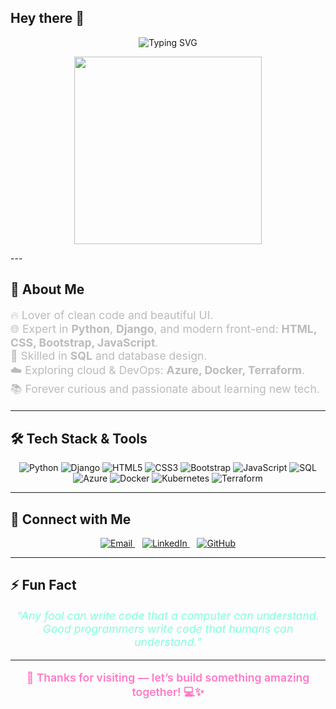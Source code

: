 ## Hey there 👋

<p align="center">
  <img src="https://readme-typing-svg.herokuapp.com?font=Fira+Code&size=24&duration=3000&pause=1000&color=F76C6C&center=true&width=435&lines=Hi!+I'm+KJ+Patra+👋;Python+Full+Stack+Developer+%7C+;Front-End+Developer;Always+learning+new+tech+🚀" alt="Typing SVG" />
</p>

<p align="center">
  <img src="https://media.giphy.com/media/qgQUggAC3Pfv687qPC/giphy.gif" width="300" />
</p>
---

## 🚀 About Me
<p style="font-size: 1.1rem; color:#bbbbbb;">
  🔥 Lover of clean code and beautiful UI.<br>
  🌐 Expert in <strong>Python</strong>, <strong>Django</strong>, and modern front-end: <strong>HTML, CSS, Bootstrap, JavaScript</strong>.<br>
  💾 Skilled in <strong>SQL</strong> and database design.<br>
  ☁️ Exploring cloud & DevOps: <strong>Azure, Docker, Terraform</strong>.<br>
  📚 Forever curious and passionate about learning new tech.
</p>

---

## 🛠️ Tech Stack & Tools

<p align="center">
  <img alt="Python" src="https://img.shields.io/badge/Python-3776AB?style=for-the-badge&logo=python&logoColor=white" />
  <img alt="Django" src="https://img.shields.io/badge/Django-092E20?style=for-the-badge&logo=django&logoColor=white" />
  <img alt="HTML5" src="https://img.shields.io/badge/HTML5-E34F26?style=for-the-badge&logo=html5&logoColor=white" />
  <img alt="CSS3" src="https://img.shields.io/badge/CSS3-1572B6?style=for-the-badge&logo=css3&logoColor=white" />
  <img alt="Bootstrap" src="https://img.shields.io/badge/Bootstrap-7952B3?style=for-the-badge&logo=bootstrap&logoColor=white" />
  <img alt="JavaScript" src="https://img.shields.io/badge/JavaScript-F7DF1E?style=for-the-badge&logo=javascript&logoColor=black" />
  <img alt="SQL" src="https://img.shields.io/badge/SQL-4479A1?style=for-the-badge&logo=postgresql&logoColor=white" />
  <img alt="Azure" src="https://img.shields.io/badge/Azure-0078D4?style=for-the-badge&logo=microsoftazure&logoColor=white" />
  <img alt="Docker" src="https://img.shields.io/badge/Docker-2496ED?style=for-the-badge&logo=docker&logoColor=white" />
  <img alt="Kubernetes" src="https://img.shields.io/badge/Kubernetes-326CE5?style=for-the-badge&logo=kubernetes&logoColor=white" />
  <img alt="Terraform" src="https://img.shields.io/badge/Terraform-7B42BC?style=for-the-badge&logo=terraform&logoColor=white" />
</p>

---

## 🌟 Connect with Me

<p align="center">
  <a href="mailto:k.jangyashreepatra@gmail.com" target="_blank" rel="noopener noreferrer">
    <img src="https://img.shields.io/badge/Email-k.jangyashreepatra@gmail.com-c14438?style=for-the-badge&logo=gmail&logoColor=white" alt="Email" />
  </a>
  &nbsp;&nbsp;
  <a href="https://www.linkedin.com/in/k-jangyashree--774187252/" target="_blank" rel="noopener noreferrer">
    <img src="https://img.shields.io/badge/LinkedIn-KJ%20Patra-0A66C2?style=for-the-badge&logo=linkedin&logoColor=white" alt="LinkedIn" />
  </a>
  &nbsp;&nbsp;
  <a href="https://github.com/Jangyashree" target="_blank" rel="noopener noreferrer">
    <img src="https://img.shields.io/badge/GitHub-KJ%20Patra-181717?style=for-the-badge&logo=github&logoColor=white" alt="GitHub" />
  </a>
</p>

---

## ⚡ Fun Fact
<p align="center" style="color:#80ffdb; font-style: italic; font-size: 1.1rem;">
  “Any fool can write code that a computer can understand. Good programmers write code that humans can understand.”
</p>

---

<p align="center" style="color:#ff79c6; font-weight: 600; font-size: 1.1rem;">
  🚀 Thanks for visiting — let’s build something amazing together! 💻✨
</p>

